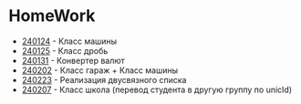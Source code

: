 # HomeWork
- [240124](dz_240124) - Класс машины
- [240125](dz_240125) - Класс дробь
- [240131](dz_240131) - Конвертер валют
- [240202](dz_240202) - Класс гараж + Класс машины
- [240223](dz_240223) - Реализация двусвязного списка
- [240207](dz_240207) - Класс школа (перевод студента в другую группу по unicId)
